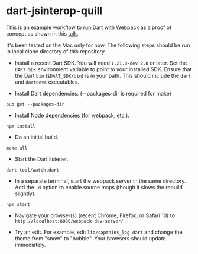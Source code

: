 # dart-jsinterop-quill

This is an example workflow to run Dart with Webpack as a proof of concept as shown in this [talk](https://www.youtube.com/watch?v=oH6czEQwHdE&index=4).

It's been tested on the Mac only for now.  The following steps should be run in local clone directory of this repository.

- Install a recent Dart SDK.  You will need `1.21.0-dev.2.0` or later.  Set the `DART_SDK` environment variable to point to your installed SDK.  Ensure that the Dart `bin` (`$DART_SDK/bin`) is in your path.  This should include the `dart` and `dartdevc` executables.

- Install Dart dependencies. (--packages-dir is required for make)
```
pub get --packages-dir
```

- Install Node dependencies (for webpack, etc.).
```
npm install
```

- Do an initial build.
```
make all
```

- Start the Dart listener.
```
dart tool/watch.dart 
```

- In a separate terminal, start the webpack server in the same directory.  Add the `-d` option to enable source maps (though it slows the rebuild slightly).

```
npm start
```

- Navigate your browser(s) (recent Chrome, Firefox, or Safari 10) to `http://localhost:8080/webpack-dev-server/`

- Try an edit.  For example, edit `lib/captains_log.dart` and change the theme from "snow" to "bubble".  Your browsers should update immediately.


